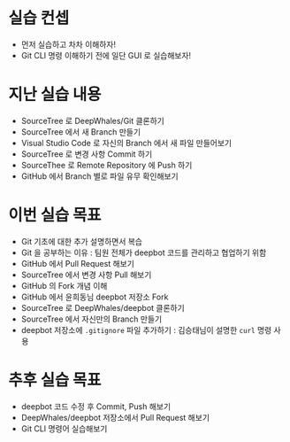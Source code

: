 # 실습 컨셉 

* 먼저 실습하고 차차 이해하자!
* Git CLI 명령 이해하기 전에 일단 GUI 로 실습해보자!

# 지난 실습 내용

* SourceTree 로 DeepWhales/Git 클론하기
* SourceTree 에서 새 Branch 만들기
* Visual Studio Code 로 자신의 Branch 에서 새 파일 만들어보기
* SourceTree 로 변경 사항 Commit 하기
* SourceThee 로 Remote Repository 에 Push 하기
* GitHub 에서 Branch 별로 파일 유무 확인해보기

# 이번 실습 목표

* Git 기초에 대한 추가 설명하면서 복습
* Git 을 공부하는 이유 : 팀원 전체가 deepbot 코드를 관리하고 협업하기 위함
* GitHub 에서 Pull Request 해보기
* SourceTree 에서 변경 사항 Pull 해보기
* GitHub 의 Fork 개념 이해
* GitHub 에서 윤희동님 deepbot 저장소 Fork
* SourceTree 로 DeepWhales/deepbot 클론하기
* SourceTree 에서 자신만의 Branch 만들기
* deepbot 저장소에 `.gitignore` 파일 추가하기 : 김승태님이 설명한 `curl` 명령 사용

# 추후 실습 목표

* deepbot 코드 수정 후 Commit, Push 해보기
* DeepWhales/deepbot 저장소에서 Pull Request 해보기
* Git CLI 명령어 실습해보기